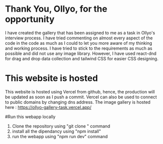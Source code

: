 # Thank You, Ollyo, for the opportunity 

I have created the gallery that has been assigned to me as a task in Ollyo's interview process. I have tried commenting on almost every aspect of the code in the code as much as I could to let you more aware of my thinking and working process. I have tried to stick to the requirements as much as possible and did not use any image library. However, I have used react-dnd for drag and drop data collection and tailwind CSS for easier CSS designing.

# This website is hosted 

This website is hosted using Vercel from github, hence, the production will be updated as soon as I push a commit. Vercel can also be used to connect to public domains by changing dns address.
The image gallery is hosted here : https://ollyo-gallery-task.vercel.app/

#Run this webapp locally 

1. Clone the repository using "git clone <URL>" command
2. install all the dipendancy using "npm install"
3. run the webapp using "npm run dev" command





